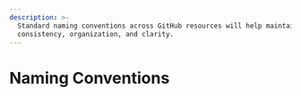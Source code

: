 ```yaml
---
description: >-
  Standard naming conventions across GitHub resources will help maintain
  consistency, organization, and clarity.
---
```


# Naming Conventions

